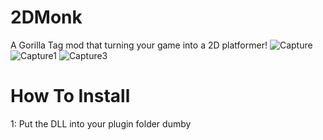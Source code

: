 # 2DMonk
A Gorilla Tag mod that turning your game into a 2D platformer!
![Capture](https://user-images.githubusercontent.com/91232680/194731389-9da54cbb-c658-4003-ab84-b4db04c91557.PNG)
![Capture1](https://user-images.githubusercontent.com/91232680/194731392-08de374d-60f4-4561-a11c-c3b557a70434.PNG)
![Capture3](https://user-images.githubusercontent.com/91232680/194731395-8e7e0d78-f6ae-47e3-9923-4f2b3acef64f.PNG)

# How To Install
1: Put the DLL into your plugin folder dumby

